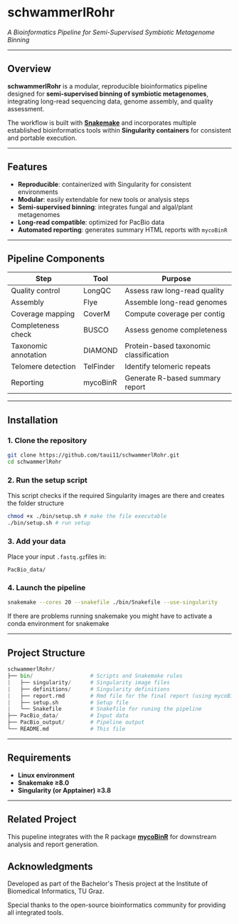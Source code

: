 # schwammerlRohr 
*A Bioinformatics Pipeline for Semi-Supervised Symbiotic Metagenome Binning*

---

## Overview
**schwammerlRohr** is a modular, reproducible bioinformatics pipeline designed for **semi-supervised binning of symbiotic metagenomes**, integrating long-read sequencing data, genome assembly, and quality assessment.

The workflow is built with **[Snakemake](https://snakemake.github.io/)** and incorporates multiple established bioinformatics tools within **Singularity containers** for consistent and portable execution.

---

## Features
- **Reproducible**: containerized with Singularity for consistent environments  
- **Modular**: easily extendable for new tools or analysis steps  
- **Semi-supervised binning**: integrates fungal and algal/plant metagenomes  
- **Long-read compatible**: optimized for PacBio data  
- **Automated reporting**: generates summary HTML reports with `mycoBinR`

---

## Pipeline Components
| Step | Tool | Purpose |
|------|------|----------|
| Quality control | LongQC | Assess raw long-read quality |
| Assembly | Flye | Assemble long-read genomes |
| Coverage mapping | CoverM | Compute coverage per contig |
| Completeness check | BUSCO | Assess genome completeness |
| Taxonomic annotation | DIAMOND | Protein-based taxonomic classification |
| Telomere detection | TelFinder | Identify telomeric repeats |
| Reporting | mycoBinR | Generate R-based summary report |

---

## Installation

### 1. Clone the repository
```bash
git clone https://github.com/taui11/schwammerlRohr.git
cd schwammerlRohr
```

### 2. Run the setup script
This script checks if the required Singularity images are there and creates the folder structure
```bash
chmod +x ./bin/setup.sh # make the file executable
./bin/setup.sh # run setup
```

### 3. Add your data
Place your input `.fastq.gz`files in:
```
PacBio_data/
```

### 4. Launch the pipeline
```bash
snakemake --cores 20 --snakefile ./bin/Snakefile --use-singularity
```
If there are problems running snakemake you might have to activate a conda environment for snakemake

---

## Project Structure
```python
schwammerlRohr/
├── bin/                  # Scripts and Snakemake rules
|   ├── singularity/      # Singularity image files
|   ├── definitions/      # Singularity definitions
|   ├── report.rmd        # Rmd file for the final report (using mycoBinR)
|   ├── setup.sh          # Setup file
|   └── Snakefile         # Snakefile for runing the pipeline
├── PacBio_data/          # Input data
├── PacBio_output/        # Pipeline output
└── README.md             # This file
```

---

## Requirements

* **Linux environment**
* **Snakemake ≥8.0**
* **Singularity (or Apptainer) ≥3.8**

---

## Related Project
This pupeline integrates with the R package
**[mycoBinR](https://github.com/taui11/mycoBinR)**
for downstream analysis and report generation.

## Acknowledgments
Developed as part of the Bachelor's Thesis project at the Institute of Biomedical Informatics, TU Graz.

Special thanks to the open-source bioinformatics community for providing all integrated tools.


